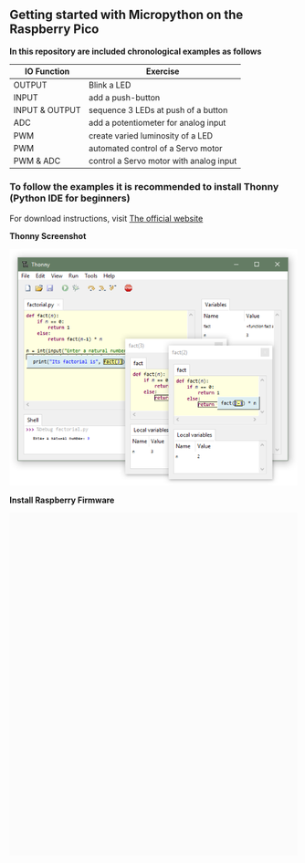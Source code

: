 ## Getting started with Micropython on the Raspberry Pico
__In this repository are included chronological examples as follows__ <br/>

| IO Function         | Exercise                               |
|---------------------|----------------------------------------|
| OUTPUT              | Blink a LED                            |
| INPUT               | add a push-button                      |
| INPUT & OUTPUT      | sequence 3 LEDs at push of a button    |
| ADC                 | add a potentiometer for analog input   |
| PWM                 | create varied luminosity of a LED      |
| PWM                 | automated control of a Servo motor     |
| PWM & ADC           | control a Servo motor with analog input|

### To follow the examples it is recommended to install Thonny (Python IDE for beginners)

For download instructions, visit [The official website](https://thonny.org "Official Thonny Website")

__Thonny Screenshot__

![Thonny-preview](thonny.png)


__Install Raspberry Firmware__

![install-firmware](install-firmware.webp)
